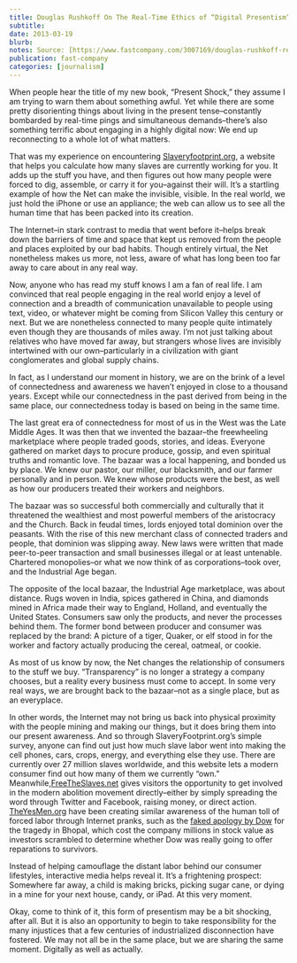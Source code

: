 ```yaml
---
title: Douglas Rushkoff On The Real-Time Ethics of “Digital Presentism”
subtitle: 
date: 2013-03-19
blurb: 
notes: Source: [https://www.fastcompany.com/3007169/douglas-rushkoff-real-time-ethics-digital-presentism](https://www.fastcompany.com/3007169/douglas-rushkoff-real-time-ethics-digital-presentism "https://www.fastcompany.com/3007169/douglas-rushkoff-real-time-ethics-digital-presentism")
publication: fast-company
categories: [journalism]
---
```


When people hear the title of my new book, “Present Shock,” they assume I am trying to warn them about something awful. Yet while there are some pretty disorienting things about living in the present tense–constantly bombarded by real-time pings and simultaneous demands–there’s also something terrific about engaging in a highly digital now: We end up reconnecting to a whole lot of what matters.

That was my experience on encountering [Slaveryfootprint.org](http://slaveryfootprint.org/), a website that helps you calculate how many slaves are currently working for you. It adds up the stuff you have, and then figures out how many people were forced to dig, assemble, or carry it for you–against their will. It’s a startling example of how the Net can make the invisible, visible. In the real world, we just hold the iPhone or use an appliance; the web can allow us to see all the human time that has been packed into its creation.

The Internet–in stark contrast to media that went before it–helps break down the barriers of time and space that kept us removed from the people and places exploited by our bad habits. Though entirely virtual, the Net nonetheless makes us more, not less, aware of what has long been too far away to care about in any real way.

Now, anyone who has read my stuff knows I am a fan of real life. I am convinced that real people engaging in the real world enjoy a level of connection and a breadth of communication unavailable to people using text, video, or whatever might be coming from Silicon Valley this century or next. But we are nonetheless connected to many people quite intimately even though they are thousands of miles away. I’m not just talking about relatives who have moved far away, but strangers whose lives are invisibly intertwined with our own–particularly in a civilization with giant conglomerates and global supply chains.

In fact, as I understand our moment in history, we are on the brink of a level of connectedness and awareness we haven’t enjoyed in close to a thousand years. Except while our connectedness in the past derived from being in the same place, our connectedness today is based on being in the same time.

The last great era of connectedness for most of us in the West was the Late Middle Ages. It was then that we invented the bazaar–the freewheeling marketplace where people traded goods, stories, and ideas. Everyone gathered on market days to procure produce, gossip, and even spiritual truths and romantic love. The bazaar was a local happening, and bonded us by place. We knew our pastor, our miller, our blacksmith, and our farmer personally and in person. We knew whose products were the best, as well as how our producers treated their workers and neighbors.

The bazaar was so successful both commercially and culturally that it threatened the wealthiest and most powerful members of the aristocracy and the Church. Back in feudal times, lords enjoyed total dominion over the peasants. With the rise of this new merchant class of connected traders and people, that dominion was slipping away. New laws were written that made peer-to-peer transaction and small businesses illegal or at least untenable. Chartered monopolies–or what we now think of as corporations–took over, and the Industrial Age began.

The opposite of the local bazaar, the Industrial Age marketplace, was about distance. Rugs woven in India, spices gathered in China, and diamonds mined in Africa made their way to England, Holland, and eventually the United States. Consumers saw only the products, and never the processes behind them. The former bond between producer and consumer was replaced by the brand: A picture of a tiger, Quaker, or elf stood in for the worker and factory actually producing the cereal, oatmeal, or cookie.

As most of us know by now, the Net changes the relationship of consumers to the stuff we buy. “Transparency” is no longer a strategy a company chooses, but a reality every business must come to accept. In some very real ways, we are brought back to the bazaar–not as a single place, but as an everyplace.

In other words, the Internet may not bring us back into physical proximity with the people mining and making our things, but it does bring them into our present awareness. And so through SlaveryFootprint.org’s simple survey, anyone can find out just how much slave labor went into making the cell phones, cars, crops, energy, and everything else they use. There are currently over 27 million slaves worldwide, and this website lets a modern consumer find out how many of them we currently “own.” Meanwhile,[FreeTheSlaves.net](http://freetheslaves.net/) gives visitors the opportunity to get involved in the modern abolition movement directly–either by simply spreading the word through Twitter and Facebook, raising money, or direct action. [TheYesMen.org](http://theyesmen.org/) have been creating similar awareness of the human toll of forced labor through Internet pranks, such as the [faked apology by Dow](http://theyesmen.org/hijinks/bbcbhopal) for the tragedy in Bhopal, which cost the company millions in stock value as investors scrambled to determine whether Dow was really going to offer reparations to survivors.

Instead of helping camouflage the distant labor behind our consumer lifestyles, interactive media helps reveal it. It’s a frightening prospect: Somewhere far away, a child is making bricks, picking sugar cane, or dying in a mine for your next house, candy, or iPad. At this very moment.

Okay, come to think of it, this form of presentism may be a bit shocking, after all. But it is also an opportunity to begin to take responsibility for the many injustices that a few centuries of industrialized disconnection have fostered. We may not all be in the same place, but we are sharing the same moment. Digitally as well as actually.

